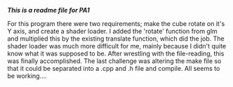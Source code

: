 ***This is a readme file for PA1***

For this program there were two requirements; make the cube rotate on it's Y axis, and create a shader loader. I added the 'rotate' function from glm and multiplied this by the existing translate function, which did the job. The shader loader was much more difficult for me, mainly because I didn't quite know what it was supposed to be. After wrestling with the file-reading, this was finally accomplished. The last challenge was altering the make file so that it could be separated into a .cpp and .h file and compile. All seems to be working....
